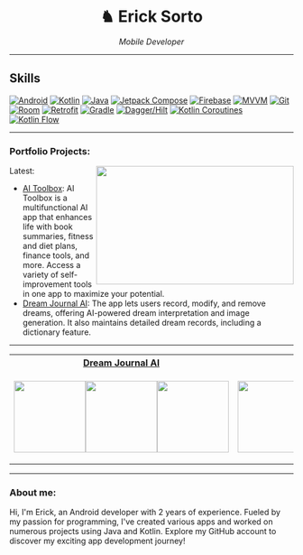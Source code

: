 <h1 align="center">♞ Erick Sorto</h1>
<p align="center"><i>Mobile Developer</i></p>

---

## Skills
[![Android](https://img.shields.io/badge/Android-3DDC84?logo=Android&logoColor=white&style=for-the-badge)](https://github.com/ErickSorto)
[![Kotlin](https://img.shields.io/badge/Kotlin-7F52FF?logo=Kotlin&logoColor=white&style=for-the-badge)](https://github.com/ErickSorto)
[![Java](https://img.shields.io/badge/Java-007396?logo=Java&logoColor=white&style=for-the-badge)](https://github.com/ErickSorto)
[![Jetpack Compose](https://img.shields.io/badge/Jetpack_Compose-039BE5?logo=jetpackcompose&logoColor=white&style=for-the-badge)](https://github.com/ErickSorto)
[![Firebase](https://img.shields.io/badge/Firebase-FFCA28?logo=Firebase&logoColor=white&style=for-the-badge)](https://github.com/ErickSorto)
[![MVVM](https://img.shields.io/badge/MVVM-C198FB?&style=for-the-badge)](https://github.com/ErickSorto)
[![Git](https://img.shields.io/badge/git-F05032?style=for-the-badge&logo=git&logoColor=white)](https://github.com/ErickSorto)
[![Room](https://img.shields.io/badge/Room-42A5F5?logo=SQLite&logoColor=white&style=for-the-badge)](https://github.com/ErickSorto)
[![Retrofit](https://img.shields.io/badge/retrofit-6FACA1?logo=square&logoColor=white&style=for-the-badge)](https://github.com/ErickSorto)
[![Gradle](https://img.shields.io/badge/gradle-02303A?logo=Gradle&logoColor=white&style=for-the-badge)](https://github.com/ErickSorto)
[![Dagger/Hilt](https://img.shields.io/badge/Dagger/Hilt-2C3A42?logo=Dagger&logoColor=white&style=for-the-badge)](https://github.com/ErickSorto)
[![Kotlin Coroutines](https://img.shields.io/badge/Kotlin_Coroutines-0095D5?logo=Kotlin&logoColor=white&style=for-the-badge)](https://github.com/ErickSorto)
[![Kotlin Flow](https://img.shields.io/badge/Kotlin_Flow-80CBC4?logo=Kotlin&logoColor=white&style=for-the-badge)](https://github.com/ErickSorto)



---

### Portfolio Projects:

<img align="right" height="210px" width="350px" src="https://github-readme-stats.vercel.app/api/top-langs/?username=ErickSorto&layout=compact&theme=chartreuse-dark&title_color=ffffff&langs_count=3" />

Latest:
- [AI Toolbox](https://github.com/ErickSorto/AI-Toolbox): AI Toolbox is a multifunctional AI app that enhances life with book summaries, fitness and diet plans, finance tools, and more. Access a variety of self-improvement tools in one app to maximize your potential.
- [Dream Journal AI](https://github.com/ErickSorto/Dream-Journal-AI): The app lets users record, modify, and remove dreams, offering AI-powered dream interpretation and image generation. It also maintains detailed dream records, including a dictionary feature.


---


<table align= "center">
<tr>
<th><a href="https://github.com/ErickSorto/Dream-Journal-AI">Dream Journal AI</th>
<th><a href="https://github.com/ErickSorto/Collatz-Calculator"> Collatz Conjecture App</th>
</tr>
<tr>

<td width="50%">

<p align="Center" style="display:flex">
    <a href="https://github.com/ErickSorto/Dream-Journal-AI">
        <img width=127 src="https://user-images.githubusercontent.com/85327212/198681623-f76b4882-f073-4be1-90d0-4d9487890f8a.gif" />
    </a>
    <a href="https://github.com/ErickSorto/Dream-Journal-AI">
        <img width=127 src="https://user-images.githubusercontent.com/85327212/198683804-e7395df9-2933-4fc1-afd6-17d06218051e.gif" />
    </a>
  <a href="https://github.com/ErickSorto/Dream-Journal-AI">
        <img width=127 src="https://user-images.githubusercontent.com/85327212/198685322-cc254a20-5566-4724-a426-36bdf00d8472.gif" />
    </a>
</p>

</td>




  <td width="50%">

<p align="Center" style="display:flex">
    <a href="https://github.com/ErickSorto/Collatz-Calculator">
        <img width=127 src="https://user-images.githubusercontent.com/85327212/198862142-df941bfa-e8ab-48c6-b402-c4ec19eca862.gif" />
    </a>
    <a href="https://github.com/ErickSorto/Collatz-Calculator">
        <img width=127 src="https://user-images.githubusercontent.com/85327212/198862141-b1b2ae72-9201-480b-a55c-118bff3a5f75.gif" />
    </a>
  <a href="https://github.com/ErickSorto/Collatz-Calculator">
        <img width=127 src="https://user-images.githubusercontent.com/85327212/198862140-efd6e762-f76b-436b-9c96-ef2bf8aebc36.gif" />
    </a>
 
</p>

</td></tr> </table>

---

### About me:
Hi, I'm Erick, an Android developer with 2 years of experience. Fueled by my passion for programming, I've created various apps and worked on numerous projects using Java and Kotlin. Explore my GitHub account to discover my exciting app development journey!
<!---
ErickSorto/ErickSorto is a ✨ special ✨ repository because its `README.md` (this file) appears on your GitHub profile.
You can click the Preview link to take a look at your changes.![dj_display_gif](https://user-images.githubusercontent.com/85327212/198681623-f76b4882-f073-4be1-90d0-4d9487890f8a.gif
--->

